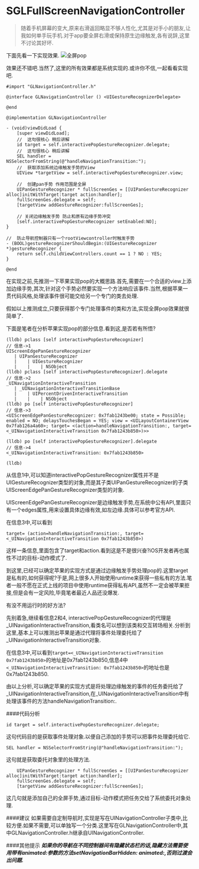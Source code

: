 # SGLFullScreenNavigationController

>随着手机屏幕的变大,原来右滑返回略显不够人性化,尤其是对手小的朋友,让我如何单手玩手机.对于app要全屏右滑或保持原生边缘触发,各有说辞,这里不讨论其好坏.

下面先看一下实现效果.
![全屏pop](http://upload-images.jianshu.io/upload_images/1523795-3f950db177173d33.gif?imageMogr2/auto-orient/strip)

效果还不错吧.当然了,这里的所有效果都是系统实现的.或许你不信,一起看看实现吧.

```object-c
#import "GLNavigationController.h"

@interface GLNavigationController () <UIGestureRecognizerDelegate>

@end

@implementation GLNavigationController 

- (void)viewDidLoad {
    [super viewDidLoad];
    //  这句很核心 稍后讲解
    id target = self.interactivePopGestureRecognizer.delegate;
    //  这句很核心 稍后讲解
    SEL handler = NSSelectorFromString(@"handleNavigationTransition:");
    //  获取添加系统边缘触发手势的View
    UIView *targetView = self.interactivePopGestureRecognizer.view;
    
    //  创建pan手势 作用范围是全屏
    UIPanGestureRecognizer * fullScreenGes = [[UIPanGestureRecognizer alloc]initWithTarget:target action:handler];
    fullScreenGes.delegate = self;
    [targetView addGestureRecognizer:fullScreenGes];
    
    // 关闭边缘触发手势 防止和原有边缘手势冲突
    [self.interactivePopGestureRecognizer setEnabled:NO];
}

//  防止导航控制器只有一个rootViewcontroller时触发手势
- (BOOL)gestureRecognizerShouldBegin:(UIGestureRecognizer *)gestureRecognizer {
    return self.childViewControllers.count == 1 ? NO : YES;
}

@end

```

在实现之前,先推测一下苹果实现pop的大概思路.首先,需要在一个合适的view上添加边缘手势,其次,针对这个手势必然要实现一个方法响应该事件.当然,根据苹果一贯代码风格,处理该事件很可能交给另一个专门的类去处理.

假如以上推测成立,只要获得那个专门处理事件的类和方法,实现全屏pop效果就很简单了.

下面是笔者在分析苹果实现pop的部分信息.看到这,是否若有所悟?
```object-c
(lldb) pclass [self interactivePopGestureRecognizer]
// 信息->1
UIScreenEdgePanGestureRecognizer
   | UIPanGestureRecognizer
   |    | UIGestureRecognizer
   |    |    | NSObject
(lldb) pclass [self interactivePopGestureRecognizer].delegate
// 信息->2
_UINavigationInteractiveTransition
   | _UINavigationInteractiveTransitionBase
   |    | UIPercentDrivenInteractiveTransition
   |    |    | NSObject
(lldb) po [self interactivePopGestureRecognizer]
// 信息->3
<UIScreenEdgePanGestureRecognizer: 0x7fab1243be00; state = Possible; enabled = NO; delaysTouchesBegan = YES; view = <UILayoutContainerView 0x7fab126a4a60>; target= <(action=handleNavigationTransition:, target=<_UINavigationInteractiveTransition 0x7fab1243b850>)>>

(lldb) po [self interactivePopGestureRecognizer].delegate
// 信息->4
<_UINavigationInteractiveTransition: 0x7fab1243b850>

(lldb) 
```

从信息1中,可以知道interactivePopGestureRecognizer属性并不是UIGestureRecognizer类型的对象,而是其子类UIPanGestureRecognizer的子类UIScreenEdgePanGestureRecognizer类型的对象.

UIScreenEdgePanGestureRecognizer是边缘触发手势,在系统中公有API,里面只有一个edges属性,用来设置具体边缘有效,如左边缘.具体可以参考官方API.

在信息3中,可以看到
```
target= (action=handleNavigationTransition:, target=<_UINavigationInteractiveTransition 0x7fab1243b850>)
```
这样一条信息,里面包含了target和action.看到这是不是很兴奋?iOS开发者再也属性不过的目标-动作模式了.

到这里,已经可以确定苹果的实现方式是通过边缘触发手势处理pop的.这里target是私有的,如何获得呢?于是,网上很多人开始使用runtime来获得一些私有的方法.笔者一般不愿在正式上线的项目中使用runtime获得私有API,虽然不一定会被苹果拒接,但是会有一定风险,毕竟笔者最近人品还没爆发.

有没不用运行时的好方法?

先别着急,继续看信息2和4, interactivePopGestureRecognizer的代理是_UINavigationInteractiveTransition,看类名可以想到该类和交互转场相关.分析到这里,基本上可以推测出苹果是通过代理将事件处理委托给了_UINavigationInteractiveTransition对象.

在信息3中,可以看到`target=<_UINavigationInteractiveTransition 0x7fab1243b850>`的地址是0x7fab1243b850,信息4中`<_UINavigationInteractiveTransition: 0x7fab1243b850>`的地址也是0x7fab1243b850.

由以上分析,可以确定苹果的实现方式是将处理边缘触发的事件的任务委托给了_UINavigationInteractiveTransition,在_UINavigationInteractiveTransition中有处理该事件的方法handleNavigationTransition:.

####代码分析

  ```object-c
id target = self.interactivePopGestureRecognizer.delegate;
```

这句代码目的是获取事件处理对象.以便自己添加的手势可以把事件处理委托给它.

```object-c
SEL handler = NSSelectorFromString(@"handleNavigationTransition:");
```
这句就是获取委托对象里的处理方法.

```object-c
    UIPanGestureRecognizer * fullScreenGes = [[UIPanGestureRecognizer alloc]initWithTarget:target action:handler];
    fullScreenGes.delegate = self;
    [targetView addGestureRecognizer:fullScreenGes];
```

这几句就是添加自己的全屏手势,通过目标-动作模式把任务交给了系统委托对象处理.

####建议
如果需要自定制导航时,实现是写在UINavigationController子类中,比较方便.如果不需要,可以单独写一个分类.这里写在GLNavigationController中,其中GLNavigationController.h继承自UINavigationController.

####其他提示
***如果你的导航在不同控制器间有隐藏状态栏的话,隐藏方法需要使用带有animated:参数的方法setNavigationBarHidden: animated:,否则过渡会出问题.***
